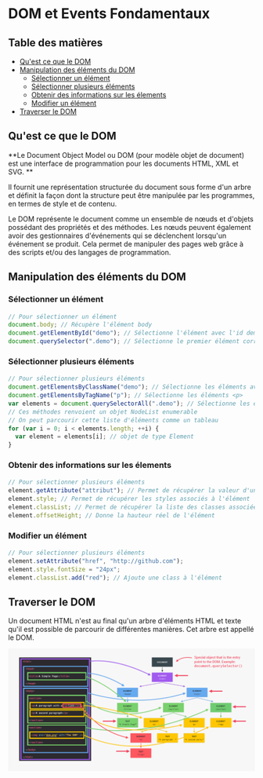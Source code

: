 # DOM et Events Fondamentaux

## Table des matières

- [Qu'est ce que le DOM](#quest-ce-que-le-dom)
- [Manipulation des éléments du DOM](#manipulation-des-éléments-du-dom)
  - [Sélectionner un élément](#sélectionner-un-élément)
  - [Sélectionner plusieurs éléments](#sélectionner-plusieurs-éléments)
  - [Obtenir des informations sur les élements](#obtenir-des-informations-sur-les-élements)
  - [Modifier un élément](#modifier-un-élément)
- [Traverser le DOM]()

## Qu'est ce que le DOM

**Le Document Object Model ou DOM (pour modèle objet de document) est une interface de programmation pour les documents HTML, XML et SVG. **

Il fournit une représentation structurée du document sous forme d'un arbre et définit la façon dont la structure peut être manipulée par les programmes, en termes de style et de contenu.

Le DOM représente le document comme un ensemble de nœuds et d'objets possédant des propriétés et des méthodes. Les nœuds peuvent également avoir des gestionnaires d'événements qui se déclenchent lorsqu'un événement se produit. Cela permet de manipuler des pages web grâce à des scripts et/ou des langages de programmation.

## Manipulation des éléments du DOM

### Sélectionner un élément

```js
// Pour sélectionner un élément
document.body; // Récupère l'élément body
document.getElementById("demo"); // Sélectionne l'élément avec l'id demo
document.querySelector(".demo"); // Sélectionne le premier élément correspondant au sélecteur CSS
```

### Sélectionner plusieurs éléments

```js
// Pour sélectionner plusieurs éléments
document.getElementsByClassName("demo"); // Sélectionne les éléments avec la class démo
document.getElementsByTagName("p"); // Sélectionne les éléments <p>
var elements = document.querySelectorAll(".demo"); // Sélectionne les éléments correspondant au sélecteur CSS
// Ces méthodes renvoient un objet NodeList enumerable
// On peut parcourir cette liste d'éléments comme un tableau
for (var i = 0; i < elements.length; ++i) {
  var element = elements[i]; // objet de type Element
}
```

### Obtenir des informations sur les élements

```js
// Pour sélectionner plusieurs éléments
element.getAttribute("attribut"); // Permet de récupérer la valeur d'un attribut
element.style; // Permet de récupérer les styles associés à l'élément
element.classList; // Permet de récupérer la liste des classes associées à un élément
element.offsetHeight; // Donne la hauteur réel de l'élément
```

### Modifier un élément

```js
// Pour sélectionner plusieurs éléments
element.setAttribute("href", "http://github.com");
element.style.fontSize = "24px";
element.classList.add("red"); // Ajoute une class à l'élément
```

## Traverser le DOM

Un document HTML n'est au final qu'un arbre d'éléments HTML et texte qu'il est possible de parcourir de différentes manières. Cet arbre est appellé le DOM.

![DOM TREE STRUCTURE](img/dom-tree-structure.png)
